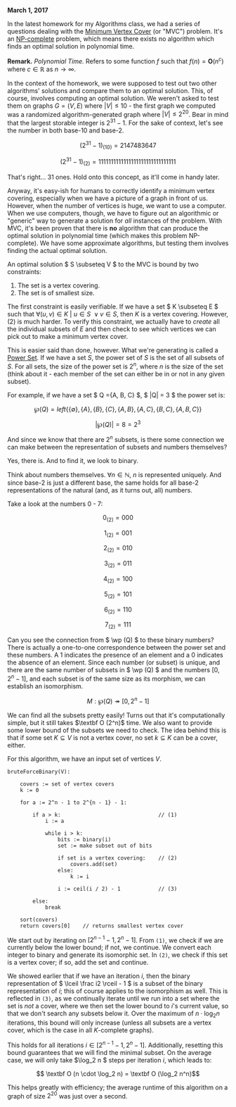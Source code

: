**March 1, 2017**

In the latest homework for my Algorithms class, we had a series of questions dealing with the [Minimum Vertex Cover](https://en.m.wikipedia.org/wiki/Vertex_cover) (or "MVC") problem. It's an [NP-complete](https://en.m.wikipedia.org/wiki/NP-completeness) problem, which means there exists no algorithm which finds an optimal solution in polynomial time.

**Remark.** *Polynomial Time.* Refers to some function $f$ such that $f(n) = \mathbf O (n^c)$ where $c \in \mathbb{R}$ as $n \rightarrow \infty$.

In the context of the homework, we were supposed to test out two other algorithms' solutions and compare them to an optimal solution. This, of course, involves computing an optimal solution. We weren't asked to test them on graphs $G = (V, E)$ where $|V| \leq 10$ - the first graph we computed was a randomized algorithm-generated graph where $|V| \leq 2^{20}$. Bear in mind that the largest storable integer is $2^{31} - 1$. For the sake of context, let's see the number in both base-10 and base-2.

$$ (2^{31} - 1)_{(10)} =  2147483647 $$

$$ (2^{31} - 1)_{(2)} = 1111111111111111111111111111111 $$

That's right... 31 ones. Hold onto this concept, as it'll come in handy later.

Anyway, it's easy-ish for humans to correctly identify a minimum vertex covering, especially when we have a picture of a graph in front of us. However, when the number of vertices is huge, we want to use a computer. When we use computers, though, we have to figure out an algorithmic or "generic" way to generate a solution for *all* instances of the problem. With MVC, it's been proven that there is **no** algorithm that can produce the optimal solution in polynomial time (which makes this problem NP-complete). We have some approximate algorithms, but testing them involves finding the actual optimal solution.

An optimal solution $ S \subseteq V $ to the MVC is bound by two constraints:

1. The set is a vertex covering.
2. The set is of smallest size.

The first constraint is easily verifiable. If we have a set $ K \subseteq E $ such that $\forall (u, v) \in K \ \big| \ u \in S \ \lor v \in S$, then $K$ is a vertex covering. However, (2) is much harder. To verify this constraint, we actually have to *create* all the individual subsets of $E$ and then check to see which vertices we can pick out to make a minimum vertex cover.

This is easier said than done, however. What we're generating is called a [Power Set](https://en.m.wikipedia.org/wiki/Power_set). If we have a set $S$, the power set of $S$ is the set of all subsets of $S$. For all sets, the size of the power set is $2^n$, where $n$ is the size of the set (think about it - each member of the set can either be in or not in any given subset).

For example, if we have a set $ Q =\{A, B, C\} $, $ |Q| = 3 $ the power set is:

$$ \wp(Q) = left\{ \{\emptyset\}, \{A\}, \{B\}, \{C\}, \{A, B\}, \{A, C\}, \{B, C\}, \{A, B, C\} \} $$


$$ | \wp (Q) | = 8 = 2^3 $$

And since we know that there are $2^n$ subsets, is there some connection we can make between the representation of subsets and numbers themselves?

Yes, there is. And to find it, we look to binary.

Think about numbers themselves. $\forall n \in \mathbb{N}$, $n$ is represented uniquely. And since base-2 is just a different base, the same holds for all base-2 representations of the natural (and, as it turns out, all) numbers.

Take a look at the numbers 0 - 7:

$$ 0_{(2)} = 000 $$

$$ 1_{(2)} = 001 $$

$$ 2_{(2)} = 010 $$

$$ 3_{(2)} = 011 $$

$$ 4_{(2)} = 100 $$

$$ 5_{(2)} = 101 $$

$$ 6_{(2)} = 110 $$

$$ 7_{(2)} = 111 $$

Can you see the connection from $ \wp (Q) $ to these binary numbers? There is actually a one-to-one correspondence between the power set and these numbers. A $1$ indicates the presence of an element and a $0$ indicates the absence of an element. Since each number (or subset) is unique, and there are the same number of subsets in $ \wp (Q) $ and the numbers $[0, 2^n - 1]$, and each subset is of the same size as its morphism, we can establish an isomorphism.

$$ M: \wp (Q) \twoheadrightarrow [0, 2^n - 1]$$

We can find all the subsets pretty easily! Turns out that it's computationally simple, but it still takes $\textbf O (2^n)$ time. We also want to provide some lower bound of the subsets we need to check. The idea behind this is that if some set $K \subseteq V$ is not a vertex cover, no set $k \subseteq K$ can be a cover, either.

For this algorithm, we have an input set of vertices $V$.

```
bruteForceBinary(V):

	covers := set of vertex covers
	k := 0
	
	for a := 2^n - 1 to 2^{n - 1} - 1:
	
		if a > k:								// (1)
			i := a
			
			while i > k:
				bits := binary(i)
				set	:= make subset out of bits
				
				if set is a vertex covering:	// (2)
					covers.add(set)
				else:
					k := i
				
				i := ceil(i / 2) - 1			// (3)
		
		else:
			break
			
	sort(covers)
	return covers[0] 	// returns smallest vertex cover	
```

We start out by iterating on $[2^{n-1} - 1, 2^n - 1]$. From `(1)`, we check if we are currently below the lower bound; if not, we continue. We convert each integer to binary and generate its isomorphic set. In `(2)`, we check if this set is a vertex cover; if so, add the set and continue.

We showed earlier that if we have an iteration $i$, then the binary representation of $ \lceil \frac i2 \rceil - 1 $ is a subset of the binary representation of $i$; this of course applies to the isomorphism as well. This is reflected in `(3)`, as we continually iterate until we run into a set where the set is *not* a cover, where we then set the lower bound to $i$'s current value, so that we don't search any subsets below it. Over the maximum of $n \cdot \log_2 n$ iterations, this bound will only increase (unless all subsets are a vertex cover, which is the case in all $K$-complete graphs).

This holds for all iterations $i \in [2^{n - 1} - 1, 2^n - 1]$. Additionally, resetting this bound guarantees that we will find the minimal subset. On the average case, we will only take $\log_2 n $ steps per iteration $i$, which leads to:

$$ \textbf O (n \cdot \log_2 n) = \textbf O (\log_2 n^n)$$

This helps greatly with efficiency; the average runtime of this algorithm on a graph of size $2^{20}$ was just over a second.